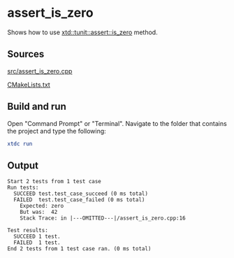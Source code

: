 # assert_is_zero

Shows how to use [xtd::tunit::assert::is_zero](https://gammasoft71.github.io/xtd/reference_guides/latest/classxtd_1_1tunit_1_1assert.html#ac658f32c77d98010fe1d6936c8afabcf) method.

## Sources

[src/assert_is_zero.cpp](src/assert_is_zero.cpp)

[CMakeLists.txt](CMakeLists.txt)

## Build and run

Open "Command Prompt" or "Terminal". Navigate to the folder that contains the project and type the following:

```cmake
xtdc run
```

## Output

```
Start 2 tests from 1 test case
Run tests:
  SUCCEED test.test_case_succeed (0 ms total)
  FAILED  test.test_case_failed (0 ms total)
    Expected: zero
    But was:  42
    Stack Trace: in |---OMITTED---|/assert_is_zero.cpp:16

Test results:
  SUCCEED 1 test.
  FAILED  1 test.
End 2 tests from 1 test case ran. (0 ms total)
```
